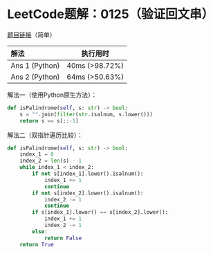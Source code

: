 # LeetCode题解：0125（验证回文串）

[题目链接](https://leetcode-cn.com/problems/valid-palindrome/)（简单）

| 解法           | 执行用时       |
| :------------- | -------------- |
| Ans 1 (Python) | 40ms (>98.72%) |
| Ans 2 (Python) | 64ms (>50.63%) |

解法一（使用Python原生方法）：

```python
def isPalindrome(self, s: str) -> bool:
    s = "".join(filter(str.isalnum, s.lower()))
    return s == s[::-1]
```

解法二（双指针遍历比较）：

```python
def isPalindrome(self, s: str) -> bool:
    index_1 = 0
    index_2 = len(s) - 1
    while index_1 < index_2:
        if not s[index_1].lower().isalnum():
            index_1 += 1
            continue
        if not s[index_2].lower().isalnum():
            index_2 -= 1
            continue
        if s[index_1].lower() == s[index_2].lower():
            index_1 += 1
            index_2 -= 1
        else:
            return False
    return True
```